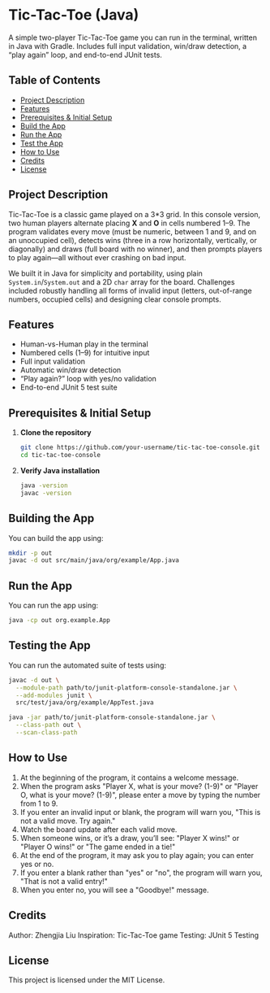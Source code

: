 # Tic-Tac-Toe (Java)

A simple two-player Tic-Tac-Toe game you can run in the terminal, written in Java with Gradle. Includes full input validation, win/draw detection, a “play again” loop, and end-to-end JUnit tests.

## Table of Contents

- [Project Description](#project-description)  
- [Features](#features)  
- [Prerequisites & Initial Setup](#prerequisites--initial-setup)  
- [Build the App](#build-the-app)  
- [Run the App](#run-the-app)  
- [Test the App](#test-the-app)  
- [How to Use](#how-to-use)  
- [Credits](#credits)  
- [License](#license)  

## Project Description

Tic-Tac-Toe is a classic game played on a 3*3 grid. In this console version, two human players alternate placing **X** and **O** in cells numbered 1–9. The program validates every move (must be numeric, between 1 and 9, and on an unoccupied cell), detects wins (three in a row horizontally, vertically, or diagonally) and draws (full board with no winner), and then prompts players to play again—all without ever crashing on bad input.

We built it in Java for simplicity and portability, using plain `System.in`/`System.out` and a 2D `char` array for the board. Challenges included robustly handling all forms of invalid input (letters, out-of-range numbers, occupied cells) and designing clear console prompts.

## Features

- Human-vs-Human play in the terminal  
- Numbered cells (1–9) for intuitive input  
- Full input validation  
- Automatic win/draw detection  
- “Play again?” loop with yes/no validation  
- End-to-end JUnit 5 test suite  

## Prerequisites & Initial Setup

1. **Clone the repository**  
   ```bash
   git clone https://github.com/your-username/tic-tac-toe-console.git
   cd tic-tac-toe-console
   ```

2. **Verify Java installation**
   ```bash
   java -version
   javac -version
   ```
   
## Building the App

You can build the app using:
```bash
mkdir -p out
javac -d out src/main/java/org/example/App.java
```

## Run the App

You can run the app using: 
```bash
java -cp out org.example.App
```

## Testing the App

You can run the automated suite of tests using:
```bash
javac -d out \
  --module-path path/to/junit-platform-console-standalone.jar \
  --add-modules junit \
  src/test/java/org/example/AppTest.java
```
```bash
java -jar path/to/junit-platform-console-standalone.jar \
  --class-path out \
  --scan-class-path
```

## How to Use

1. At the beginning of the program, it contains a welcome message. 
2. When the program asks "Player X, what is your move? (1-9)" or "Player O, what is your move? (1-9)", please enter a move by typing the number from 1 to 9.
3. If you enter an invalid input or blank, the program will warn you, "This is not a valid move. Try again."
4. Watch the board update after each valid move.
5. When someone wins, or it’s a draw, you’ll see: "Player X wins!" or "Player O wins!" or "The game ended in a tie!"
6. At the end of the program, it may ask you to play again; you can enter yes or no.
7. If you enter a blank rather than "yes" or "no", the program will warn you, "That is not a valid entry!"
8. When you enter no, you will see a "Goodbye!" message.

## Credits

Author: Zhengjia Liu
Inspiration: Tic-Tac-Toe game
Testing: JUnit 5 Testing

## License

This project is licensed under the MIT License.
